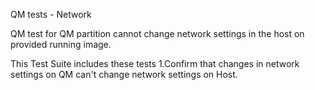 QM tests - Network

QM test for QM partition cannot change network settings in the host on provided running image.

This Test Suite includes these tests
1.Confirm that changes in network settings on QM can't change network settings on Host.

